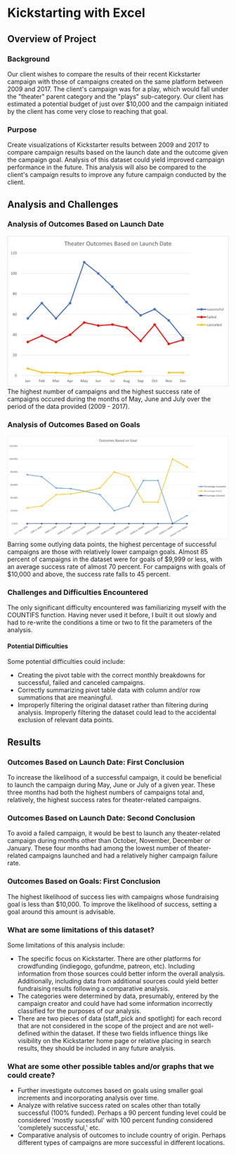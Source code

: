 # Kickstarting with Excel

## Overview of Project

### Background
Our client wishes to compare the results of their recent Kickstarter campaign with those of campaigns created on the same platform between 2009 and 2017. The client's campaign was for a play, which would fall under the "theater" parent category and the "plays" sub-category. Our client has estimated a potential budget of just over $10,000 and the campaign initiated by the client has come very close to reaching that goal.

### Purpose
Create visualizations of Kickstarter results between 2009 and 2017 to compare campaign results based on the launch date and the outcome given the campaign goal. Analysis of this dataset could yield improved campaign performance in the future. This analysis will also be compared to the client's campaign results to improve any future campaign conducted by the client.

## Analysis and Challenges

### Analysis of Outcomes Based on Launch Date
<img src="https://github.com/gh-mrmoore/DataAnalytics/blob/main/Challenges/Challenge01/Resources/Theater_Outcomes_vs_Launch.png" alt="Chart: Campaign Outcomes Based on Launch Date" />
The highest number of campaigns and the highest success rate of campaigns occured during the months of May, June and July over the period of the data provided (2009 - 2017).

### Analysis of Outcomes Based on Goals
<img src="https://github.com/gh-mrmoore/DataAnalytics/blob/main/Challenges/Challenge01/Resources/Outcomes_vs_Goals.png" alt="Chart: Campaign Outcomes vs Campaign Goals" />
Barring some outlying data points, the highest percentage of successful campaigns are those with relatively lower campaign goals. Almost 85 percent of campaigns in the dataset were for goals of $9,999 or less, with an average success rate of almost 70 percent. For campaigns with goals of $10,000 and above, the success rate falls to 45 percent.

### Challenges and Difficulties Encountered
The only significant difficulty encountered was familiarizing myself with the COUNTIFS function. Having never used it before, I built it out slowly and had to re-write the conditions a time or two to fit the parameters of the analysis.

#### Potential Difficulties
Some potential difficulties could include:
- Creating the pivot table with the correct monthly breakdowns for successful, failed and canceled campaigns.
- Correctly summarizing pivot table data with column and/or row summations that are meaningful.
- Improperly filtering the original dataset rather than filtering during analysis. Improperly filtering the dataset could lead to the accidental exclusion of relevant data points.

## Results

### Outcomes Based on Launch Date: First Conclusion
To increase the likelihood of a successful campaign, it could be beneficial to launch the campaign during May, June or July of a given year. These three months had both the highest numbers of campaigns total and, relatively, the highest success rates for theater-related campaigns.

### Outcomes Based on Launch Date: Second Conclusion
To avoid a failed campaign, it would be best to launch any theater-related campaign during months other than October, November, December or January. These four months had among the lowest number of theater-related campaigns launched and had a relatively higher campaign failure rate.

### Outcomes Based on Goals: First Conclusion
The highest likelihood of success lies with campaigns whose fundraising goal is less than $10,000. To improve the likelihood of success, setting a goal around this amount is advisable.

### What are some limitations of this dataset?
Some limitations of this analysis include:
- The specific focus on Kickstarter. There are other platforms for crowdfunding (indiegogo, gofundme, patreon, etc). Including information from those sources could better inform the overall analysis. Additionally, including data from additional sources could yield better fundraising results following a comparative analysis.
- The categories were determined by data, presumably, entered by the campaign creator and could have had some information incorrectly classified for the purposes of our analysis.
- There are two pieces of data (staff_pick and spotlight) for each record that are not considered in the scope of the project and are not well-defined within the dataset. If these two fields influence things like visibility on the Kickstarter home page or relative placing in search results, they should be included in any future analysis.

### What are some other possible tables and/or graphs that we could create?
- Further investigate outcomes based on goals using smaller goal increments and incorporating analysis over time.
- Analyze with relative success rated on scales other than totally successful (100% funded). Perhaps a 90 percent funding level could be considered 'mostly sucessful' with 100 percent funding considered 'completely successful,' etc.
- Comparative analysis of outcomes to include country of origin. Perhaps different types of campaigns are more successful in different locations.